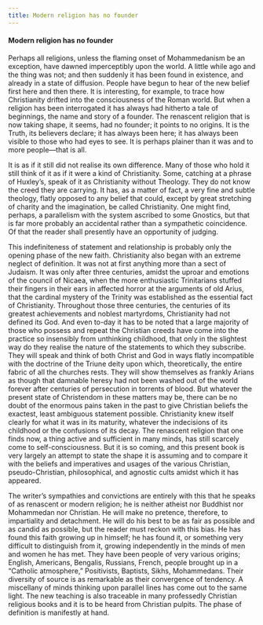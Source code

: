 ```yaml
---
title: Modern religion has no founder
---
```

#### Modern religion has no founder

Perhaps all religions, unless the flaming onset of Mohammedanism be an
exception, have dawned imperceptibly upon the world. A little while ago
and the thing was not; and then suddenly it has been found in existence,
and already in a state of diffusion. People have begun to hear of the
new belief first here and then there. It is interesting, for example, to
trace how Christianity drifted into the consciousness of the Roman
world. But when a religion has been interrogated it has always had
hitherto a tale of beginnings, the name and story of a founder. The
renascent religion that is now taking shape, it seems, had no founder;
it points to no origins. It is the Truth, its believers declare; it has
always been here; it has always been visible to those who had eyes to
see. It is perhaps plainer than it was and to more people—that is all.

It is as if it still did not realise its own difference. Many of those
who hold it still think of it as if it were a kind of Christianity.
Some, catching at a phrase of Huxley’s, speak of it as Christianity
without Theology. They do not know the creed they are carrying. It has,
as a matter of fact, a very fine and subtle theology, flatly opposed to
any belief that could, except by great stretching of charity and the
imagination, be called Christianity. One might find, perhaps, a
parallelism with the system ascribed to some Gnostics, but that is far
more probably an accidental rather than a sympathetic coincidence. Of
that the reader shall presently have an opportunity of judging.

This indefiniteness of statement and relationship is probably only the
opening phase of the new faith. Christianity also began with an extreme
neglect of definition. It was not at first anything more than a sect of
Judaism. It was only after three centuries, amidst the uproar and
emotions of the council of Nicaea, when the more enthusiastic
Trinitarians stuffed their fingers in their ears in affected horror at
the arguments of old Arius, that the cardinal mystery of the Trinity was
established as the essential fact of Christianity. Throughout those
three centuries, the centuries of its greatest achievements and noblest
martyrdoms, Christianity had not defined its God. And even to-day it has
to be noted that a large majority of those who possess and repeat the
Christian creeds have come into the practice so insensibly from
unthinking childhood, that only in the slightest way do they realise the
nature of the statements to which they subscribe. They will speak and
think of both Christ and God in ways flatly incompatible with the
doctrine of the Triune deity upon which, theoretically, the entire
fabric of all the churches rests. They will show themselves as frankly
Arians as though that damnable heresy had not been washed out of the
world forever after centuries of persecution in torrents of blood. But
whatever the present state of Christendom in these matters may be, there
can be no doubt of the enormous pains taken in the past to give
Christian beliefs the exactest, least ambiguous statement possible.
Christianity knew itself clearly for what it was in its maturity,
whatever the indecisions of its childhood or the confusions of its
decay. The renascent religion that one finds now, a thing active and
sufficient in many minds, has still scarcely come to self-consciousness.
But it is so coming, and this present book is very largely an attempt to
state the shape it is assuming and to compare it with the beliefs and
imperatives and usages of the various Christian, pseudo-Christian,
philosophical, and agnostic cults amidst which it has appeared.

The writer’s sympathies and convictions are entirely with this that he
speaks of as renascent or modern religion; he is neither atheist nor
Buddhist nor Mohammedan nor Christian. He will make no pretence,
therefore, to impartiality and detachment. He will do his best to be as
fair as possible and as candid as possible, but the reader must reckon
with this bias. He has found this faith growing up in himself; he has
found it, or something very difficult to distinguish from it, growing
independently in the minds of men and women he has met. They have been
people of very various origins; English, Americans, Bengalis, Russians,
French, people brought up in a “Catholic atmosphere,” Positivists,
Baptists, Sikhs, Mohammedans. Their diversity of source is as remarkable
as their convergence of tendency. A miscellany of minds thinking upon
parallel lines has come out to the same light. The new teaching is also
traceable in many professedly Christian religious books and it is to be
heard from Christian pulpits. The phase of definition is manifestly at
hand.
